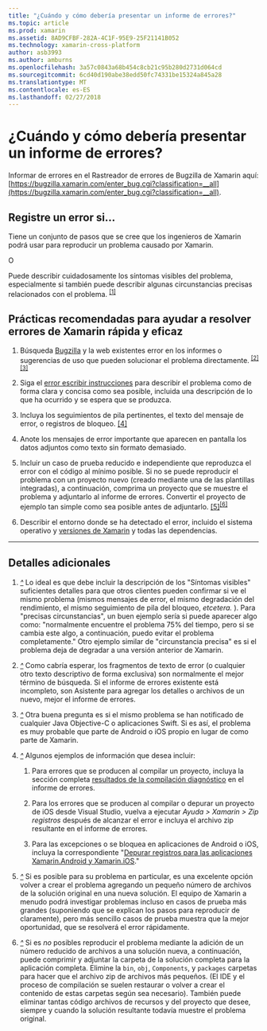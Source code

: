 ```yaml
---
title: "¿Cuándo y cómo debería presentar un informe de errores?"
ms.topic: article
ms.prod: xamarin
ms.assetid: 8AD9CFBF-282A-4C1F-95E9-25F21141B052
ms.technology: xamarin-cross-platform
author: asb3993
ms.author: amburns
ms.openlocfilehash: 3a57c0843a68b454c8cb21c95b280d2731d064cd
ms.sourcegitcommit: 6cd40d190abe38edd50fc74331be15324a845a28
ms.translationtype: MT
ms.contentlocale: es-ES
ms.lasthandoff: 02/27/2018
---
```

# <a name="when-and-how-should-i-file-a-bug-report"></a>¿Cuándo y cómo debería presentar un informe de errores?


Informar de errores en el Rastreador de errores de Bugzilla de Xamarin aquí: [https://bugzilla.xamarin.com/enter_bug.cgi?classification=__all](https://bugzilla.xamarin.com/enter_bug.cgi?classification=__all).

## <a name="file-a-bug-if"></a>Registre un error si...


Tiene un conjunto de pasos que se cree que los ingenieros de Xamarin podrá usar para reproducir un problema causado por Xamarin.

O

Puede describir cuidadosamente los síntomas visibles del problema, especialmente si también puede describir algunas circunstancias precisas relacionados con el problema. <sup> [[1]](#note-1)</sup>


## <a name="best-practices-to-help-xamarin-address-bugs-quickly-and-efficiently"></a>Prácticas recomendadas para ayudar a resolver errores de Xamarin rápida y eficaz


1. <a name="ref-1" />Búsqueda [Bugzilla](https://bugzilla.xamarin.com/query.cgi?format=specific&amp;bug_status=__all__) y la web existentes error en los informes o sugerencias de uso que pueden solucionar el problema directamente.<sup> [[2]](#note-2)</sup><sup>[[3]](#note-3)</sup>

1. <a name="ref-2" />Siga el [error escribir instrucciones](https://bugzilla.xamarin.com/page.cgi?id=bug-writing.html) para describir el problema como de forma clara y concisa como sea posible, incluida una descripción de lo que ha ocurrido y se espera que se produzca.

1. <a name="ref-3" />Incluya los seguimientos de pila pertinentes, el texto del mensaje de error, o registros de bloqueo. <sup>[[4]](#note-4)</sup>

1. <a name="ref-4" />Anote los mensajes de error importante que aparecen en pantalla los datos adjuntos como texto sin formato demasiado.

1. <a name="ref-5" />Incluir un caso de prueba reducido e independiente que reproduzca el error con el código al mínimo posible.  Si no se puede reproducir el problema con un proyecto nuevo (creado mediante una de las plantillas integradas), a continuación, comprima un proyecto que se muestre el problema y adjuntarlo al informe de errores.  Convertir el proyecto de ejemplo tan simple como sea posible antes de adjuntarlo. <sup> [[5]](#note-5)</sup><sup>[[6]](#note-6)</sup>

1. <a name="ref-6" />Describir el entorno donde se ha detectado el error, incluido el sistema operativo y [versiones de Xamarin](~/cross-platform/troubleshooting/questions/version-logs.md) y todas las dependencias.

---

## <a name="additional-details"></a>Detalles adicionales

1. <a name="note-1" />[*^*](#ref-1) Lo ideal es que debe incluir la descripción de los "Síntomas visibles" suficientes detalles para que otros clientes pueden confirmar si ve el mismo problema (mismos mensajes de error, el mismo degradación del rendimiento, el mismo seguimiento de pila del bloqueo, _etcetera._ ). Para "precisas circunstancias", un buen ejemplo sería si puede aparecer algo como: "normalmente encuentre el problema 75% del tiempo, pero si se cambia este algo, a continuación, puedo evitar el problema completamente." Otro ejemplo similar de "circunstancia precisa" es si el problema deja de degradar a una versión anterior de Xamarin.

1. <a name="note-2" />[*^*](#ref-2) Como cabría esperar, los fragmentos de texto de error (o cualquier otro texto descriptivo de forma exclusiva) son normalmente el mejor término de búsqueda. Si el informe de errores existente está incompleto, son Asistente para agregar los detalles o archivos de un nuevo, mejor el informe de errores.

1. <a name="note-3" />[*^*](#ref-3) Otra buena pregunta es si el mismo problema se han notificado de cualquier Java Objective-C o aplicaciones Swift. Si es así, el problema es muy probable que parte de Android o iOS propio en lugar de como parte de Xamarin.

1. <a name="note-4" />[*^*](#ref-4) Algunos ejemplos de información que desea incluir:

    1. Para errores que se producen al compilar un proyecto, incluya la sección completa [resultados de la compilación diagnóstico](~/android/troubleshooting/troubleshooting.md#Diagnostic_MSBuild_Output) en el informe de errores.
    
    1. Para los errores que se producen al compilar o depurar un proyecto de iOS desde Visual Studio, vuelva a ejecutar _Ayuda > Xamarin > Zip registros_ después de alcanzar el error e incluya el archivo zip resultante en el informe de errores.
    
    1. Para las excepciones o se bloquea en aplicaciones de Android o iOS, incluya la correspondiente "[Depurar registros para las aplicaciones Xamarin.Android y Xamarin.iOS](~/cross-platform/troubleshooting/questions/version-logs.md#debug-logs-for-xamarin-apps)."

1. <a name="note-5" />[*^*](#ref-5) Si es posible para su problema en particular, es una excelente opción volver a crear el problema agregando un pequeño número de archivos de la solución original en una nueva solución. El equipo de Xamarin a menudo podrá investigar problemas incluso en casos de prueba más grandes (suponiendo que se explican los pasos para reproducir de claramente), pero más sencillo casos de prueba muestra que la mejor oportunidad, que se resolverá el error rápidamente.


1. <a name="note-6" />[*^*](#ref-6) Si es _no_ posibles reproducir el problema mediante la adición de un número reducido de archivos a una solución nueva, a continuación, puede comprimir y adjuntar la carpeta de la solución completa para la aplicación completa. Elimine la `bin`, `obj`, `Components`, y `packages` carpetas para hacer que el archivo zip de archivos más pequeños. (El IDE y el proceso de compilación se suelen restaurar o volver a crear el contenido de estas carpetas según sea necesario). También puede eliminar tantas código archivos de recursos y del proyecto que desee, siempre y cuando la solución resultante todavía muestre el problema original.

